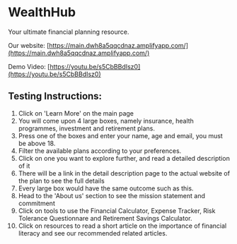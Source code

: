 # WealthHub

Your ultimate financial planning resource.

Our website: [https://main.dwh8a5qqcdnaz.amplifyapp.com/](https://main.dwh8a5qqcdnaz.amplifyapp.com/)

Demo Video: [https://youtu.be/s5CbBBdIsz0](https://youtu.be/s5CbBBdIsz0)

## Testing Instructions:

1. Click on 'Learn More' on the main page
2. You will come upon 4 large boxes, namely insurance, health programmes, investment and retirement plans.
3. Press one of the boxes and enter your name, age and email, you must be above 18.
4. Filter the available plans according to your preferences. 
5. Click on one you want to explore further, and read a detailed description of it
6. There will be a link in the detail description page to the actual website of the plan to see the full details
7. Every large box would have the same outcome such as this.
8. Head to the 'About us' section to see the mission statement and commitment
9. Click on tools to use the Financial Calculator, Expense Tracker, Risk Tolerance Questionnare and Retirement Savings Calculator.
10. Click on resources to read a short article on the importance of financial literacy and see our recommended related articles.
